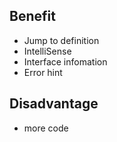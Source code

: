 ## Benefit
- Jump to definition
- IntelliSense
- Interface infomation
- Error hint

## Disadvantage
- more code



